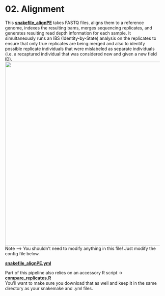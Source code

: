 # 02. Alignment

This [**snakefile_alignPE**]() takes FASTQ files, aligns them to a reference genome, indexes the resulting bams, merges sequencing replicates, and generates resulting read depth information for each sample. It simultaneously runs an IBS (Identity-by-State) analysis on the replicates to ensure that only true replicates are being merged and also to identify possible replicate individuals that were mislabeled as separate individuals (i.e. a recaptured individual that was considered new and given a new field ID).  
 <img align="left" src="01.Alignment-DAG.png" width="600"> 


Note --> You shouldn’t need to modify anything in this file! Just modify the config file below.

[**snakefile_alignPE.yml**]()

Part of this pipeline also relies on an accessory R script -> [**compare_replicates.R**](https://github.com/UCDavis-MECU/Genomic-Methods/blob/main/01.Alignment-SNP-Calling/GBS-RAD/compare_replicates.R) \
You'll want to make sure you download that as well and keep it in the same directory as your snakemake and .yml files.
